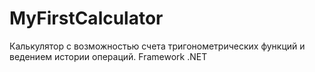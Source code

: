 # MyFirstCalculator
Калькулятор с возможностью счета тригонометрических функций и ведением истории операций. Framework .NET
